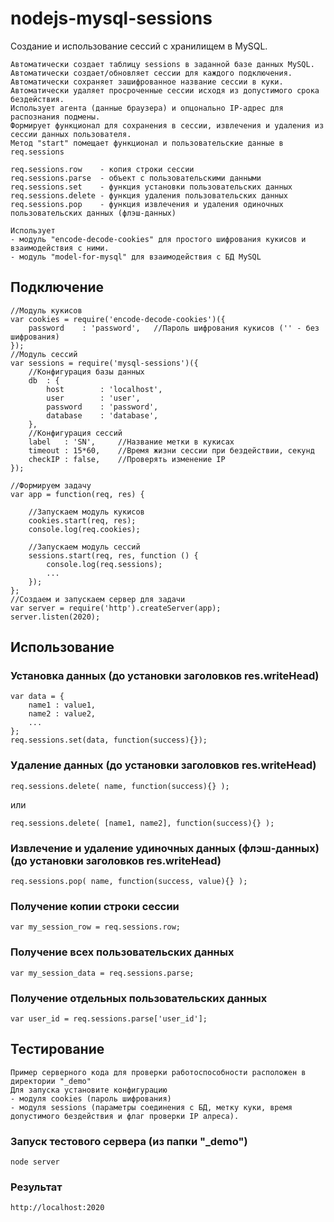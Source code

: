 # nodejs-mysql-sessions
Создание и использование сессий с хранилищем в MySQL.
```
Автоматически создает таблицу sessions в заданной базе данных MySQL.
Автоматически создает/обновляет сессии для каждого подключения.
Автоматически сохраняет зашифрованное название сессии в куки.
Автоматически удаляет просроченные сессии исходя из допустимого срока бездействия.
Использует агента (данные браузера) и опцонально IP-адрес для распознания подмены.
Формирует функционал для сохранения в сессии, извлечения и удаления из сессии данных пользователя.
Метод "start" помещает функционал и пользовательские данные в req.sessions

req.sessions.row 	- копия строки сессии
req.sessions.parse	- объект с пользовательскими данными
req.sessions.set	- функция установки пользовательских данных
req.sessions.delete	- функция удаления пользовательских данных
req.sessions.pop	- функция извлечения и удаления одиночных пользовательских данных (флэш-данных)

Использует 
- модуль "encode-decode-cookies" для простого шифрования кукисов и взаимодействия с ними.
- модуль "model-for-mysql" для взаимодействия с БД MySQL
```

## Подключение
```JS
//Модуль кукисов
var cookies = require('encode-decode-cookies')({
	password 	: 'password',	//Пароль шифрования кукисов ('' - без шифрования)
});
//Модуль сессий
var sessions = require('mysql-sessions')({
	//Конфигурация базы данных 
	db	: {
		host 		: 'localhost',
		user 		: 'user',	
		password 	: 'password',
		database 	: 'database',	
	},
	//Конфигурация сессий
	label	: 'SN',		//Название метки в кукисах
	timeout : 15*60,	//Время жизни сессии при бездействии, секунд
	checkIP	: false,	//Проверять изменение IP					
});

//Формируем задачу
var app = function(req, res) {
	
	//Запускаем модуль кукисов
	cookies.start(req, res);
	console.log(req.cookies);
	
	//Запускаем модуль сессий
	sessions.start(req, res, function () {
		console.log(req.sessions);
		...
	});	
};
//Создаем и запускаем сервер для задачи
var server = require('http').createServer(app);
server.listen(2020);
```

## Использование

### Установка данных (до установки заголовков res.writeHead)
```JS
var data = {
	name1 : value1,
	name2 : value2,
	...
};
req.sessions.set(data, function(success){});
```
### Удаление данных (до установки заголовков res.writeHead)
```JS
req.sessions.delete( name, function(success){} );
```
или
```JS
req.sessions.delete( [name1, name2], function(success){} );
```
### Извлечение и удаление удиночных данных (флэш-данных)  (до установки заголовков res.writeHead)
```JS
req.sessions.pop( name, function(success, value){} );
```
### Получение копии строки сессии
```JS
var my_session_row = req.sessions.row;
```
### Получение всех пользовательских данных
```JS
var my_session_data = req.sessions.parse;
```
### Получение отдельных пользовательских данных
```JS
var user_id = req.sessions.parse['user_id'];
```

## Тестирование
```
Пример серверного кода для проверки работоспособности расположен в директории "_demo"
Для запуска установите конфигурацию
- модуля cookies (пароль шифрования)
- модуля sessions (параметры соединения с БД, метку куки, время допустимого бездействия и флаг проверки IP алреса).
```
### Запуск тестового сервера (из папки "_demo")
```
node server
```
### Результат
```
http://localhost:2020
```
